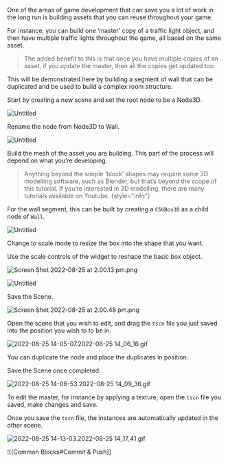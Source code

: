 One of the areas of game development that can save you a lot of work in the long run is building assets that you can reuse throughout your game.

For instance, you can build one ‘master’ copy of a traffic light object, and then have multiple traffic lights throughout the game, all based on the same asset.

> The added benefit to this is that once you have multiple copies of an asset, if you update the master, then all the copies get updated too.

This will be demonstrated here by building a segment of wall that can be duplicated and be used to build a complex room structure.

Start by creating a new scene and set the root node to be a Node3D.

![Untitled](reusableAssets-NewNode.png)

Rename the node from Node3D to Wall.

![Untitled](reusableAssets-NameChangeWall.png)

Build the mesh of the asset you are building. This part of the process will depend on what you’re developing. 

> Anything beyond the simple ‘block’ shapes may require some 3D modelling software, such as Blender, but that’s beyond the scope of this tutorial. If you’re interested in 3D modelling, there are many tutorials available on Youtube.
{style="info"}

For the wall segment, this can be built by creating a `CSGBox3D` as a child node of `Wall`.

![Untitled](reusableAssets-WallChildNode.png)

Change to scale mode to resize the box into the shape that you want.

Use the scale controls of the widget to reshape the basic box object.

![Screen Shot 2022-08-25 at 2.00.13 pm.png](reusableAssets-WallScale1.png)

![Untitled](reusableAssets-WallScale2.png)

Save the Scene. 

![Screen Shot 2022-08-25 at 2.00.48 pm.png](reusableAssets-SaveScene.png)

Open the scene that you wish to edit, and drag the `tscn` file you just saved into the position you wish to to be in.

![2022-08-25 14-05-07.2022-08-25 14_06_16.gif](reusableAssets-WallInstance.gif)

You can duplicate the node and place the duplicates in position.

Save the Scene once completed.

![2022-08-25 14-06-53.2022-08-25 14_09_36.gif](reusableAssets-SaveScene2.gif)

To edit the master, for instance by applying a texture, open the `tscn` file you saved, make changes and save. 

Once you save the `tscn` file, the instances are automatically updated in the other scene.

![2022-08-25 14-13-03.2022-08-25 14_17_41.gif](reusableAssets-WallUpdated.gif)


![[Common Blocks#Commit & Push]]